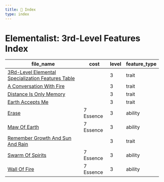 ```yaml
---
title: 📑 Index
type: index
---
```


# Elementalist: 3rd-Level Features Index

| file_name                                                                                                      | cost      | level | feature_type |
| -------------------------------------------------------------------------------------------------------------- | --------- | ----- | ------------ |
| [3Rd-Level Elemental Specialization Features Table](3Rd-Level%20Elemental%20Specialization%20Features%20Table) |           | 3     | trait        |
| [A Conversation With Fire](A%20Conversation%20With%20Fire)                                                     |           | 3     | trait        |
| [Distance Is Only Memory](Distance%20Is%20Only%20Memory)                                                       |           | 3     | trait        |
| [Earth Accepts Me](Earth%20Accepts%20Me)                                                                       |           | 3     | trait        |
| [Erase](Erase)                                                                                                 | 7 Essence | 3     | ability      |
| [Maw Of Earth](Maw%20Of%20Earth)                                                                               | 7 Essence | 3     | ability      |
| [Remember Growth And Sun And Rain](Remember%20Growth%20And%20Sun%20And%20Rain)                                 |           | 3     | trait        |
| [Swarm Of Spirits](Swarm%20Of%20Spirits)                                                                       | 7 Essence | 3     | ability      |
| [Wall Of Fire](Wall%20Of%20Fire)                                                                               | 7 Essence | 3     | ability      |
